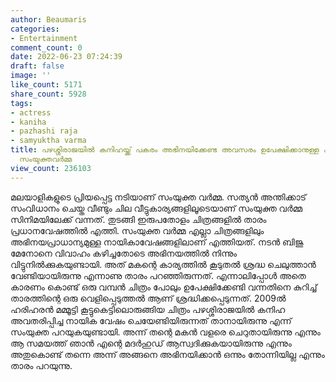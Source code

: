 ```yaml
---
author: Beaumaris
categories:
- Entertainment
comment_count: 0
date: 2022-06-23 07:24:39
draft: false
image: ''
like_count: 5171
share_count: 5928
tags:
- actress
- kaniha
- pazhashi raja
- samyuktha varma
title: പഴശ്ശിരാജയിൽ കനിഹയ്ക്ക് പകരം അഭിനയിക്കേണ്ട അവസരം ഉപേക്ഷിക്കാനുള്ള കാരണം വെളിപ്പെടുത്തി
  സംയുക്തവർമ്മ
view_count: 236103
---
```


മലയാളികളുടെ പ്രിയപ്പെട്ട നടിയാണ് സംയുക്ത വർമ്മ. സത്യൻ അന്തിക്കാട് സംവിധാനം ചെയ്ത വീണ്ടും ചില വീട്ടുകാര്യങ്ങളിലൂടെയാണ് സംയുക്ത വർമ്മ സിനിമയിലേക്ക് വന്നത്. തുടങ്ങി ഇരുപതോളം ചിത്രങ്ങളിൽ താരം പ്രധാനവേഷത്തിൽ എത്തി. സംയുക്ത വർമ്മ എല്ലാ ചിത്രങ്ങളിലും അഭിനയപ്രാധാന്യമുള്ള നായികാവേഷങ്ങളിലാണ് എത്തിയത്. നടൻ ബിജു മേനോനെ വിവാഹം കഴിച്ചതോടെ അഭിനയത്തിൽ നിന്നും വിട്ടുനിൽക്കുകയുണ്ടായി. അത് മകന്റെ കാര്യത്തിൽ കൂടുതൽ ശ്രദ്ധ ചെലുത്താൻ വേണ്ടിയായിരുന്നു എന്നാണു താരം പറഞ്ഞിരുന്നത്. എന്നാലിപ്പോൾ അതെ കാരണം കൊണ്ട് ഒരു വമ്പൻ ചിത്രം പോലും ഉപേക്ഷിക്കേണ്ടി വന്നതിനെ കുറിച്ച് താരത്തിന്റെ ഒരു വെളിപ്പെടുത്തൽ ആണ് ശ്രദ്ധിക്കപ്പെടുന്നത്. 2009ൽ ഹരിഹരൻ മമ്മൂട്ടി കൂട്ടുകെട്ടിലൊരുങ്ങിയ ചിത്രം പഴശ്ശിരാജയിൽ കനിഹ അവതരിപ്പിച്ച നായിക വേഷം ചെയേണ്ടിയിരുന്നത് താനായിരുന്നു എന്ന് സംയുക്ത പറയുകയുണ്ടായി. അന്ന് തന്റെ മകൻ വളരെ ചെറുതായിരുന്നു എന്നും ആ സമയത്ത് ഞാൻ എന്റെ മദർഹുഡ് ആസ്വദിക്കുകയായിരുന്നു എന്നും അതുകൊണ്ട് തന്നെ അന്ന് അങ്ങനെ അഭിനയിക്കാൻ ഒന്നും തോന്നിയില്ല എന്നും താരം പറയുന്നു.